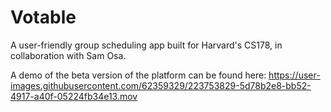 # Votable
A user-friendly group scheduling app built for Harvard's CS178, in collaboration with Sam Osa.

A demo of the beta version of the platform can be found here: 
https://user-images.githubusercontent.com/62359329/223753829-5d78b2e8-bb52-4917-a40f-05224fb34e13.mov

